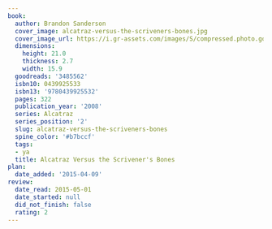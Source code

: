 ```yaml
---
book:
  author: Brandon Sanderson
  cover_image: alcatraz-versus-the-scriveners-bones.jpg
  cover_image_url: https://i.gr-assets.com/images/S/compressed.photo.goodreads.com/books/1275527715l/3485562._SX98_.jpg
  dimensions:
    height: 21.0
    thickness: 2.7
    width: 15.9
  goodreads: '3485562'
  isbn10: 0439925533
  isbn13: '9780439925532'
  pages: 322
  publication_year: '2008'
  series: Alcatraz
  series_position: '2'
  slug: alcatraz-versus-the-scriveners-bones
  spine_color: '#b7bccf'
  tags:
  - ya
  title: Alcatraz Versus the Scrivener's Bones
plan:
  date_added: '2015-04-09'
review:
  date_read: 2015-05-01
  date_started: null
  did_not_finish: false
  rating: 2
---
```

